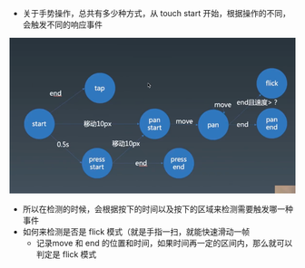 

- 关于手势操作，总共有多少种方式，从 touch  start 开始，根据操作的不同，会触发不同的响应事件

![image-20220305153028609](../medias/image-20220305153028609.png)

- 所以在检测的时候，会根据按下的时间以及按下的区域来检测需要触发哪一种事件
- 如何来检测是否是 flick 模式（就是手指一扫，就能快速滑动一帧
  - 记录move 和 end 的位置和时间，如果时间再一定的区间内，那么就可以判定是 flick 模式